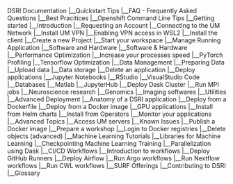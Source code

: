 DSRI Documentation
|__Quickstart Tips
	|__FAQ - Frequently Asked Questions
	|__Best Pracitices
	|__Openshift Command Line Tips
|__Getting started
	|__Introduction
	|__Requesting an Account
	|__Connecting to the UM Network
		|__Install UM VPN
		|__Enabling VPN access in WSL2
	|__Install the client
	|__Create a new Project
	|__Start your workspace
	|__Manage Running Application
|__Software and Hardware
	|__Software & Hardware
	|__Performance Optimization
		|__Increase your processes speed
		|__PyTorch Profiling
		|__Tensorflow Optimization
|__Data Management
	|__Preparing Data
	|__Upload data
	|__Data storage
	|__Delete an application
|__Deploy applications
	|__Jupyter Notebooks
	|__RStudio
	|__VisualStudio Code
	|__Databases
	|__Matlab
	|__JupyterHub
	|__Deploy Dask Cluster
	|__Run MPI jobs
	|__Neuroscience research
	|__Genomics
	|__Imaging softwares
	|__Utilities
|__Advanced Deployment
	|__Anatomy of a DSRI application
	|__Deploy from a Dockerfile
	|__Deploy from a Docker image
	|__GPU applications
	|__Install from Helm charts
	|__Install from Operators
	|__Monitor your applications
|__Advanced Topics
	|__Access UM servers
	|__Known Issues
	|__Publish a Docker image
	|__Prepare a workshop
	|__Login to Docker registries
	|__Delete objects (advanced)
	|__Machine Learning Tutorials
		|__Libraries for Machine Learning
		|__Checkpointing Machine Learning Training
		|__Parallelization using Dask
	|__CI/CD Workflows
		|__Introduction to workflows
		|__Deploy GitHub Runners
		|__Deploy Airflow
		|__Run Argo workflows
		|__Run Nextflow workflows
		|__Run CWL workflows
|__SURF Offerings
|__Contributing to DSRI
|__Glossary
